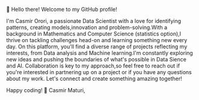 👋 Hello there! Welcome to my GitHub profile!

I'm Casmir Orori, a passionate Data Scientist with a love for identifying patterns, creating models,innovation and problem-solving.With a background in Mathematics and Computer Science (statistics option),I thrive on tackling challenges head-on and learning something new every day.
On this platform, you'll find a diverse range of projects reflecting my interests, from Data analysis and Machine learning.I'm constantly exploring new ideas and pushing the boundaries of what's possible in Data Sience and AI.
Collaboration is key to my approach,so feel free to reach out if you're interested in partnering up on a project or if you have any questions about my work. Let's connect and create something amazing together!

Happy coding! 🚀
Casmir Maturi,

<!---
Casmir2001/Casmir2001 is a ✨ special ✨ repository because its `README.md` (this file) appears on your GitHub profile.
You can click the Preview link to take a look at your changes.
--->
